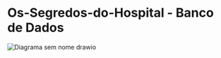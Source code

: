 # Os-Segredos-do-Hospital -  Banco de Dados

![Diagrama sem nome drawio](https://user-images.githubusercontent.com/110677627/200137457-6f215ecb-8f0d-48db-82cb-3f00f7c5590b.png)
